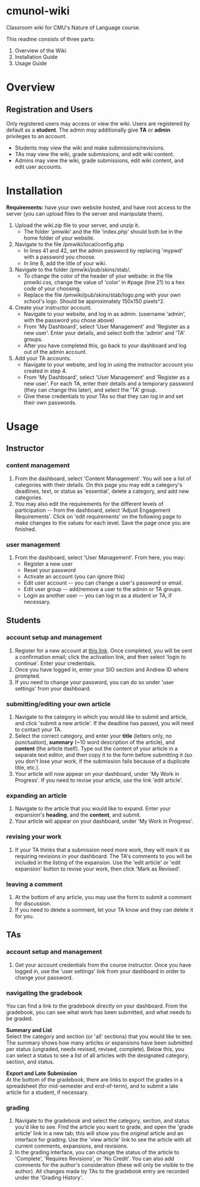 # cmunol-wiki
Classroom wiki for CMU's Nature of Language course. 

This readme consists of three parts:
1. Overview of the Wiki
2. Installation Guide
3. Usage Guide

# Overview
## Registration and Users

Only registered users may access or view the wiki. Users are registered by default as a **student**. The admin may additionally give **TA** or **admin** privileges to an account.
- Students may view the wiki and make submissions/revisions.
- TAs may view the wiki, grade submissions, and edit wiki content.
- Admins may view the wiki, grade submissions, edit wiki content, and edit user accounts. 



# Installation

**Requirements:** have your own website hosted, and have root access to the server (you can upload files to the server and manipulate them).

1. Upload the wiki.zip file to your server, and unzip it. 
    * The folder 'pmwiki' and the file 'index.php' should both be in the home folder of your website.
2. Navigate to the file /pmwiki/local/config.php
    * In lines 41 and 42, set the admin password by replacing 'mypwd' with a password you choose. 
    * In line 8, add the title of your wiki. 
3. Navigate to the folder /pmwiki/pub/skins/stab/.
    * To change the color of the header of your website: in the file pmwiki.css, change the value of 'color' in #page (line 21) to a hex code of your choosing.
    * Replace the file /pmwiki/pub/skins/stab/logo.png with your own school's logo. Should be approximately 150x150 pixels^2. 
4. Create your instructor account.
    * Navigate to your website, and log in as admin. (username 'admin', with the password you chose above)
    * From 'My Dashboard', select 'User Management' and 'Register as a new user'. Enter your details, and select both the 'admin' and 'TA' groups.
    * After you have completed this, go back to your dashboard and log out of the admin account. 
5. Add your TA accounts.
    * Navigate to your website, and log in using the instructor account you created in step 4.
    * From 'My Dashboard', select 'User Management' and 'Register as a new user'. For each TA, enter their details and a temporary password (they can change this later), and select the 'TA' group.
    * Give these credentials to your TAs so that they can log in and set their own passwords. 

# Usage
## Instructor

### content management

1. From the dashboard, select 'Content Management'. You will see a list of categories with their details. On this page you may edit a category's deadlines, text, or status as 'essential', delete a category, and add new categories.
3. You may also edit the requirements for the different levels of participation -- from the dashboard, select 'Adjust Engagement Requirements'. Click on 'edit requirements' on the following page to make changes to the values for each level. Save the page once you are finished. 

### user management

1. From the dashboard, select 'User Management'. From here, you may:
   * Register a new user
   * Reset your password
   * Activate an account (you can ignore this)
   * Edit user account -- you can change a user's password or email.
   * Edit user group -- add/remove a user to the admin or TA groups. 
   * Login as another user -- you can log in as a student or TA, if necessary. 

## Students

### account setup and management

1. Register for a new account at [this link](https://cmunol-wiki.com/pmwiki/pmwiki.php?n=WikiHome.MyDashboard?action=user/new). Once completed, you will be sent a confirmation email; click the activation link, and then select 'login to continue'. Enter your credentials.
2. Once you have logged in, enter your SIO section and Andrew ID where prompted. 
3. If you need to change your password, you can do so under 'user settings' from your dashboard. 

### submitting/editing your own article

1. Navigate to the category in which you would like to submit and article, and click 'submit a new article'. If the deadline has passed, you will need to contact your TA.
2. Select the correct category, and enter your **title** (letters only, no punctuation), **summary** (~10 word description of the article), and **content** (the article itself). Type out the content of your article in a separate text editor, and then copy it to the form before submitting it (so you don't lose your work, if the submission fails because of a duplicate title, etc.). 
3. Your article will now appear on your dashboard, under 'My Work in Progress'. If you need to revise your article, use the link 'edit article'.

### expanding an article

1. Navigate to the article that you would like to expand. Enter your expansion's **heading**, and the **content**, and submit.
2. Your article will appear on your dashboard, under 'My Work in Progress'. 

### revising your work

1. If your TA thinks that a submission need more work, they will mark it as requiring revisions in your dashboard. The TA's comments to you will be included in the listing of the expansion. Use the 'edit article' or 'edit expansion' button to revise your work, then click 'Mark as Revised'. 

### leaving a comment

1. At the bottom of any article, you may use the form to submit a comment for discussion.
2. If you need to delete a oomment, let your TA know and they can delete it for you. 

## TAs

### account setup and management

1. Get your account credentials from the course instructor. Once you have logged in, use the 'user settings' link from your dashboard in order to change your password. 

### navigating the gradebook

You can find a link to the gradebook directly on your dashboard. From the gradebook, you can see what work has been submitted, and what needs to be graded.

**Summary and List**  
Select the category and section (or 'all' sections) that you would like to see. The summary shows how many articles or expansions have been submitted per status (ungraded, needs revised, revised, complete). Below this, you can select a status to see a list of all articles with the designated category, section, and status.

**Export and Late Submission**  
At the bottom of the gradebook, there are links to export the grades in a spreadsheet (for mid-semester and end-of-term), and to submit a late article for a student, if necessary.

### grading

1. Navigate to the gradebook and select the category, section, and status you'd like to see. Find the article you want to grade, and open the 'grade article' link in a new tab; this will show you the _original_ article and an interface for grading. Use the 'view article' link to see the article with all current comments, expansions, and revisions.
2. In the grading interface, you can change the status of the article to 'Complete', 'Requires Revisions', or 'No Credit'. You can also add comments for the author's consideration (these will only be visible to the author). All changes made by TAs to the gradebook entry are recorded under the 'Grading History'. 

